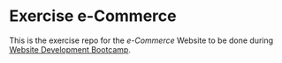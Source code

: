 # Exercise e-Commerce

This is the exercise repo for the _e-Commerce_ Website to be done during
[Website Development
Bootcamp](https://brgtrainings.com/bootcamps/website-development).


